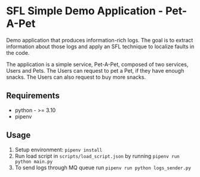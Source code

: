 # SFL Simple Demo Application - Pet-A-Pet

Demo application that produces information-rich logs.
The goal is to extract information about those logs and apply an SFL technique to localize faults in the code.

The application is a simple service, Pet-A-Pet, composed of two services, Users and Pets.
The Users can request to pet a Pet, if they have enough snacks.
The Users can also request to buy more snacks.

## Requirements

* python - >= 3.10
* pipenv

## Usage

1. Setup environment: ```pipenv install```
2. Run load script in ```scripts/load_script.json``` by running ```pipenv run python main.py```
3. To send logs through MQ queue run ```pipenv run python logs_sender.py```
